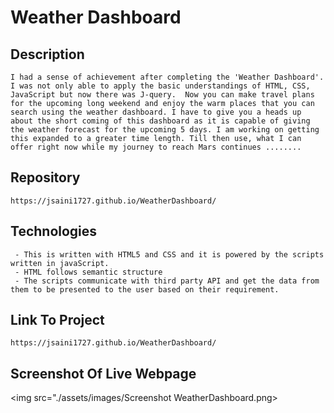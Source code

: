 # Weather Dashboard


## Description
```
I had a sense of achievement after completing the 'Weather Dashboard'. I was not only able to apply the basic understandings of HTML, CSS, JavaScript but now there was J-query.  Now you can make travel plans for the upcoming long weekend and enjoy the warm places that you can search using the weather dashboard. I have to give you a heads up about the short coming of this dashboard as it is capable of giving the weather forecast for the upcoming 5 days. I am working on getting this expanded to a greater time length. Till then use, what I can offer right now while my journey to reach Mars continues ........
```


## Repository
```
https://jsaini1727.github.io/WeatherDashboard/

```

## Technologies
```
 - This is written with HTML5 and CSS and it is powered by the scripts written in javaScript.
 - HTML follows semantic structure
 - The scripts communicate with third party API and get the data from them to be presented to the user based on their requirement.
```

## Link To Project
```
https://jsaini1727.github.io/WeatherDashboard/
```
## Screenshot Of Live Webpage

<img src="./assets/images/Screenshot WeatherDashboard.png>
